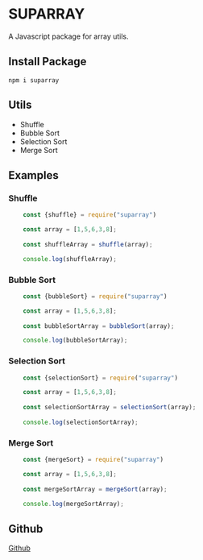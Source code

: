 # SUPARRAY

A Javascript package for array utils.

## Install Package

`npm i suparray`

## Utils

- Shuffle
- Bubble Sort
- Selection Sort
- Merge Sort

## Examples

### Shuffle

```javascript
    const {shuffle} = require("suparray")

    const array = [1,5,6,3,8];
    
    const shuffleArray = shuffle(array);

    console.log(shuffleArray);
```

### Bubble Sort

```javascript
    const {bubbleSort} = require("suparray")

    const array = [1,5,6,3,8];
    
    const bubbleSortArray = bubbleSort(array);

    console.log(bubbleSortArray);
```

### Selection Sort

```javascript
    const {selectionSort} = require("suparray")

    const array = [1,5,6,3,8];
    
    const selectionSortArray = selectionSort(array);
    
    console.log(selectionSortArray);
```

### Merge Sort

```javascript
    const {mergeSort} = require("suparray")

    const array = [1,5,6,3,8];
    
    const mergeSortArray = mergeSort(array);

    console.log(mergeSortArray);
```

## Github

[Github](https://github.com/Helya-Moradi/suparray)






